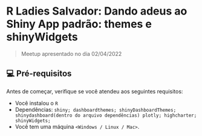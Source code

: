 # R Ladies Salvador: Dando adeus ao Shiny App padrão: themes e shinyWidgets

> Meetup apresentado no dia 02/04/2022

## 💻 Pré-requisitos

Antes de começar, verifique se você atendeu aos seguintes requisitos:
* Você instalou o `R`
* Dependências: `shiny; dashboardthemes; shinyDashboardThemes; shinydashboard(dentro do arquivo dependências) plotly; highcharter; shinyWidgets;`
* Você tem uma máquina `<Windows / Linux / Mac>`.
